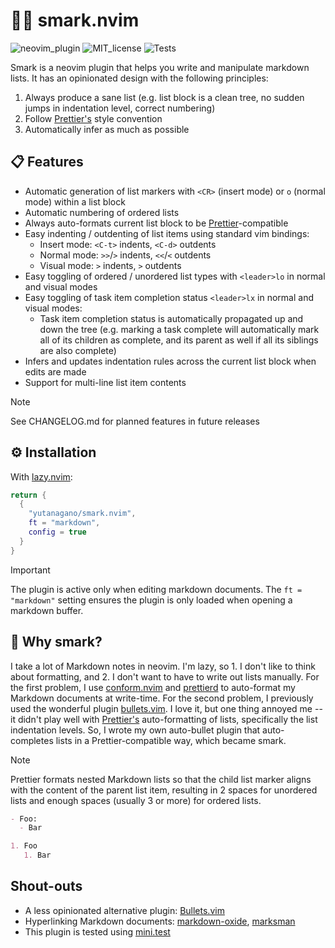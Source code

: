 # 🧠🚅 smark.nvim

![neovim_plugin](https://img.shields.io/badge/Plugin-darkgreen?style=for-the-badge&logo=neovim&logoColor=white)
![MIT_license](https://img.shields.io/badge/License-MIT-blue?style=for-the-badge)
![Tests](https://img.shields.io/github/actions/workflow/status/yutanagano/smark.nvim/ci.yml?style=for-the-badge)

Smark is a neovim plugin that helps you write and manipulate markdown lists. It
has an opinionated design with the following principles:

1. Always produce a sane list (e.g. list block is a clean tree, no sudden jumps
   in indentation level, correct numbering)
2. Follow [Prettier's][prettier] style convention
3. Automatically infer as much as possible

## 📋 Features

- Automatic generation of list markers with `<CR>` (insert mode) or `o` (normal
  mode) within a list block
- Automatic numbering of ordered lists
- Always auto-formats current list block to be
  [Prettier][prettier]-compatible
- Easy indenting / outdenting of list items using standard vim bindings:
  - Insert mode: `<C-t>` indents, `<C-d>` outdents
  - Normal mode: `>>`/`>` indents, `<<`/`<` outdents
  - Visual mode: `>` indents, `>` outdents
- Easy toggling of ordered / unordered list types with `<leader>lo` in normal
  and visual modes
- Easy toggling of task item completion status `<leader>lx` in normal and
  visual modes:
  - Task item completion status is automatically propagated up and down the
    tree (e.g. marking a task complete will automatically mark all of its
    children as complete, and its parent as well if all its siblings are also
    complete)
- Infers and updates indentation rules across the current list block when edits
  are made
- Support for multi-line list item contents

> [!NOTE]
> See CHANGELOG.md for planned features in future releases

## ⚙️ Installation

With [lazy.nvim][lazy]:

```lua
return {
  {
    "yutanagano/smark.nvim",
    ft = "markdown",
    config = true
  }
}
```

> [!IMPORTANT]
> The plugin is active only when editing markdown documents.
> The `ft = "markdown"` setting ensures the plugin is only loaded when opening a markdown buffer.

## 💭 Why smark?

I take a lot of Markdown notes in neovim. I'm lazy, so 1. I don't like to think
about formatting, and 2. I don't want to have to write out lists manually. For
the first problem, I use [conform.nvim][conform] and [prettierd][prettierd] to
auto-format my Markdown documents at write-time. For the second problem, I
previously used the wonderful plugin [bullets.vim][bullets]. I love it, but one
thing annoyed me -- it didn't play well with [Prettier's][prettier]
auto-formatting of lists, specifically the list indentation levels. So, I wrote
my own auto-bullet plugin that auto-completes lists in a Prettier-compatible
way, which became smark.

> [!NOTE]
> Prettier formats nested Markdown lists so that the child list marker aligns
> with the content of the parent list item, resulting in 2 spaces for unordered
> lists and enough spaces (usually 3 or more) for ordered lists.
>
> ```markdown
> - Foo:
>   - Bar
>
> 1. Foo
>    1. Bar
> ```

## Shout-outs

- A less opinionated alternative plugin: [Bullets.vim][bullets]
- Hyperlinking Markdown documents: [markdown-oxide][markdown-oxide], [marksman][marksman]
- This plugin is tested using [mini.test][mini]

[bullets]: https://github.com/bullets-vim/bullets.vim
[conform]: https://github.com/stevearc/conform.nvim
[lazy]: https://github.com/folke/lazy.nvim
[markdown-oxide]: https://github.com/Feel-ix-343/markdown-oxide
[marksman]: https://github.com/artempyanykh/marksman
[mini]: https://github.com/echasnovski/mini.nvim/blob/main/README.md
[prettier]: https://prettier.io/
[prettierd]: https://github.com/fsouza/prettierd
